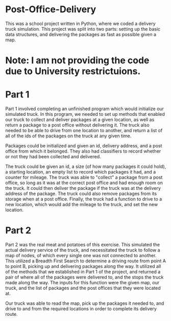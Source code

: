 # Post-Office-Delivery
This was a school project written in Python, where we coded a delivery truck simulation. This project was split into two parts: setting up the basic data structures, and delivering the packages as fast as possible given a map.

# Note: I am not providing the code due to University restrictuions. 

# Part 1
Part 1 involved completing an unfinished program which would initialize our simulated truck. In this program, we needed to set up methods that enabled our truck to collect and deliver packages at a given location, as well as return a package to a post office without delivering it. The truck also needed to be able to drive from one location to another, and return a list of all of the ids of the packages on the truck at any given time. 

Packages could be initialized and given an id, delivery address, and a post office from which it belonged. They also had classifiers to record whether or not they had been collected and delivered. 

The truck could be given an id, a size (of how many packages it could hold), a starting location, an empty list to record which packages it had, and a counter for mileage. The truck was able to "collect" a package from a post office, so long as it was at the correct post office and had enough room on the truck. It could then deliver the package if the truck was at the delivery address of the package. The truck could also remove packages from its storage when at a post office. Finally, the truck had a function to drive to a new location, which would add the mileage to the truck, and set the new location.

# Part 2
Part 2 was the real meat and potatoes of this exercise. This simulated the actual delivery service of the truck, and necessitated the truck to follow a map of nodes, of which every single one was not connected to another. This utilized a Breadth First Search to determine a driving route from point A to point B, picking up and delivering packages along the way. It utilized all of the methods that we established in Part 1 of the project, and returned a pair of where all of the packages were delivered to, and the stops the truck made along the way. The inputs for this function were the given map, our truck, and the list of packages and the post offices that they were located at. 

Our truck was able to read the map, pick up the packages it needed to, and drive to and from the required locations in order to complete its delivery route. 
